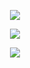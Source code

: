<p align="center">
  <img src="https://github-readme-stats.vercel.app/api?username=hellodda&show_icons=true&theme=dark&hide_title=true&card_width=555" />
</p>

<p align="center">
  <img src="https://streak-stats.demolab.com?user=hellodda&theme=dark&card_width=555" />
</p>

<p align="center">
  <img src="https://github-readme-stats.vercel.app/api/top-langs/?username=hellodda&layout=compact&theme=dark&card_width=555" />
</p>
